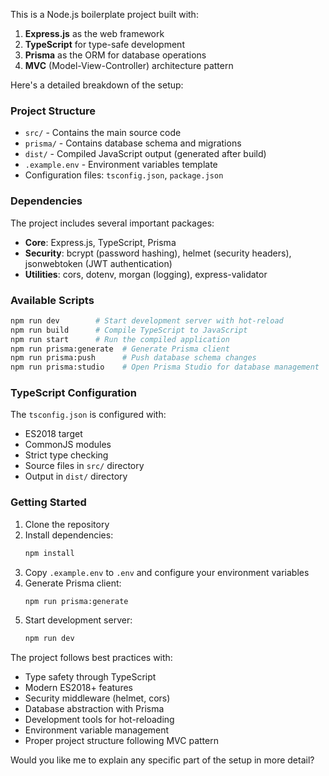 This is a Node.js boilerplate project built with:

1. **Express.js** as the web framework
2. **TypeScript** for type-safe development
3. **Prisma** as the ORM for database operations
4. **MVC** (Model-View-Controller) architecture pattern

Here's a detailed breakdown of the setup:

### Project Structure

- `src/` - Contains the main source code
- `prisma/` - Contains database schema and migrations
- `dist/` - Compiled JavaScript output (generated after build)
- `.example.env` - Environment variables template
- Configuration files: `tsconfig.json`, `package.json`

### Dependencies

The project includes several important packages:

- **Core**: Express.js, TypeScript, Prisma
- **Security**: bcrypt (password hashing), helmet (security headers), jsonwebtoken (JWT authentication)
- **Utilities**: cors, dotenv, morgan (logging), express-validator

### Available Scripts

```bash
npm run dev        # Start development server with hot-reload
npm run build      # Compile TypeScript to JavaScript
npm run start      # Run the compiled application
npm run prisma:generate  # Generate Prisma client
npm run prisma:push      # Push database schema changes
npm run prisma:studio    # Open Prisma Studio for database management
```

### TypeScript Configuration

The `tsconfig.json` is configured with:

- ES2018 target
- CommonJS modules
- Strict type checking
- Source files in `src/` directory
- Output in `dist/` directory

### Getting Started

1. Clone the repository
2. Install dependencies:
   ```bash
   npm install
   ```
3. Copy `.example.env` to `.env` and configure your environment variables
4. Generate Prisma client:
   ```bash
   npm run prisma:generate
   ```
5. Start development server:
   ```bash
   npm run dev
   ```

The project follows best practices with:

- Type safety through TypeScript
- Modern ES2018+ features
- Security middleware (helmet, cors)
- Database abstraction with Prisma
- Development tools for hot-reloading
- Environment variable management
- Proper project structure following MVC pattern

Would you like me to explain any specific part of the setup in more detail?
